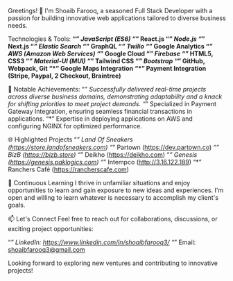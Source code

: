 Greetings! 👋
I'm Shoaib Farooq, a seasoned Full Stack Developer with a passion for building innovative web applications tailored to diverse business needs.

 Technologies & Tools:
**“*” JavaScript (ES6)
“*” React.js
“*” Node.js
“*” Next.js
“*” Elastic Search
“*” GraphQL
“*” Twilio
“*” Google Analytics
“*” AWS (Amazon Web Services)
“*” Google Cloud
“*” Firebase
“*” HTML5, CSS3
“*” Material-UI (MUI)
“*” Tailwind CSS
“*” Bootstrap
“*” GitHub, Webpack, Git
“*” Google Maps Integration**
**“*” Payment Integration (Stripe, Paypal, 2 Checkout, Braintree)**

🚀 Notable Achievements:
“*” Successfully delivered real-time projects across diverse business domains, demonstrating adaptability and a knack for shifting priorities to meet project demands.
“*” Specialized in Payment Gateway Integration, ensuring seamless financial transactions in applications.
“*” Expertise in deploying applications on AWS and configuring NGINX for optimized performance.

🌐 Highlighted Projects
“*” Land Of Sneakers (https://store.landofsneakers.com)
“*” Partown (https://dev.partown.co)
“*” BizB (https://bizb.store)
“*” Deikho (https://deikho.com)
“*” Genesis (https://genesis.paklogics.com)
“*” Intempco (http://3.16.122.189)
“*” Ranchers Café (https://rancherscafe.com)

🌱 Continuous Learning
I thrive in unfamiliar situations and enjoy opportunities to learn and gain exposure to new ideas and experiences. I'm open and willing to learn whatever is necessary to accomplish my client's goals.

📫 Let's Connect
Feel free to reach out for collaborations, discussions, or exciting project opportunities:

“*” LinkedIn: https://www.linkedin.com/in/shoaibfarooq3/
“*” Email: shoaibfarooq3@gmail.com

Looking forward to exploring new ventures and contributing to innovative projects!
